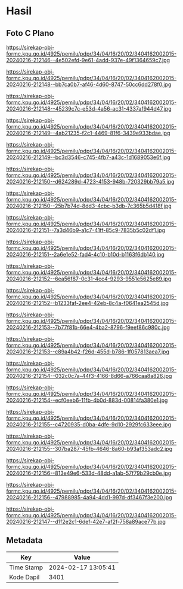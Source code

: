 # Hasil

## Foto C Plano

https://sirekap-obj-formc.kpu.go.id/4925/pemilu/pdpr/34/04/16/20/02/3404162002015-20240216-212146--4e502efd-9e61-4add-937e-49f1364659c7.jpg

https://sirekap-obj-formc.kpu.go.id/4925/pemilu/pdpr/34/04/16/20/02/3404162002015-20240216-212148--bb7ca0b7-af46-4d60-8747-50cc6dd278f0.jpg

https://sirekap-obj-formc.kpu.go.id/4925/pemilu/pdpr/34/04/16/20/02/3404162002015-20240216-212148--45239c7c-e53d-4a56-ac31-4337af944d47.jpg

https://sirekap-obj-formc.kpu.go.id/4925/pemilu/pdpr/34/04/16/20/02/3404162002015-20240216-212149--4ab21235-f2c1-4469-81f6-3439e933bdae.jpg

https://sirekap-obj-formc.kpu.go.id/4925/pemilu/pdpr/34/04/16/20/02/3404162002015-20240216-212149--bc3d3546-c745-4fb7-a43c-1d1689053e6f.jpg

https://sirekap-obj-formc.kpu.go.id/4925/pemilu/pdpr/34/04/16/20/02/3404162002015-20240216-212150--d624289d-4723-4153-948b-720329bb79a5.jpg

https://sirekap-obj-formc.kpu.go.id/4925/pemilu/pdpr/34/04/16/20/02/3404162002015-20240216-212150--25b7b74d-8dd3-4cbc-b3db-7c365b5d418f.jpg

https://sirekap-obj-formc.kpu.go.id/4925/pemilu/pdpr/34/04/16/20/02/3404162002015-20240216-212151--7a3d46b9-a1c7-41ff-85c9-7835b5c02df1.jpg

https://sirekap-obj-formc.kpu.go.id/4925/pemilu/pdpr/34/04/16/20/02/3404162002015-20240216-212151--2a6e1e52-fad4-4c10-b10d-b1163f6db140.jpg

https://sirekap-obj-formc.kpu.go.id/4925/pemilu/pdpr/34/04/16/20/02/3404162002015-20240216-212152--6ea56f87-0c31-4cc4-9293-9551e5625e89.jpg

https://sirekap-obj-formc.kpu.go.id/4925/pemilu/pdpr/34/04/16/20/02/3404162002015-20240216-212152--b1233faf-2ee4-42eb-8c4a-f0641ea2545d.jpg

https://sirekap-obj-formc.kpu.go.id/4925/pemilu/pdpr/34/04/16/20/02/3404162002015-20240216-212153--7b77f81b-66e4-4ba2-8796-f9eef86c980c.jpg

https://sirekap-obj-formc.kpu.go.id/4925/pemilu/pdpr/34/04/16/20/02/3404162002015-20240216-212153--c89a4b42-f26d-455d-b786-1f057813aea7.jpg

https://sirekap-obj-formc.kpu.go.id/4925/pemilu/pdpr/34/04/16/20/02/3404162002015-20240216-212154--032c0c7a-44f3-4166-8d66-a766caa8a826.jpg

https://sirekap-obj-formc.kpu.go.id/4925/pemilu/pdpr/34/04/16/20/02/3404162002015-20240216-212154--ecf0eeb6-11fb-4b0d-883d-00814fa380e1.jpg

https://sirekap-obj-formc.kpu.go.id/4925/pemilu/pdpr/34/04/16/20/02/3404162002015-20240216-212155--c4720935-d0ba-4dfe-9d10-2929fc633eee.jpg

https://sirekap-obj-formc.kpu.go.id/4925/pemilu/pdpr/34/04/16/20/02/3404162002015-20240216-212155--307ba287-45fb-4646-8a60-b93af353adc2.jpg

https://sirekap-obj-formc.kpu.go.id/4925/pemilu/pdpr/34/04/16/20/02/3404162002015-20240216-212156--813e49e6-533d-48dd-a1ab-57f79b29cb0e.jpg

https://sirekap-obj-formc.kpu.go.id/4925/pemilu/pdpr/34/04/16/20/02/3404162002015-20240216-212156--47988985-4a94-4dd1-997d-df3467f3e200.jpg

https://sirekap-obj-formc.kpu.go.id/4925/pemilu/pdpr/34/04/16/20/02/3404162002015-20240216-212147--d1f2e2c1-6def-42e7-af2f-758a89ace77b.jpg


## Metadata

| Key        | Value               |
| ---------- | ------------------- |
| Time Stamp | 2024-02-17 13:05:41 |
| Kode Dapil | 3401                |



